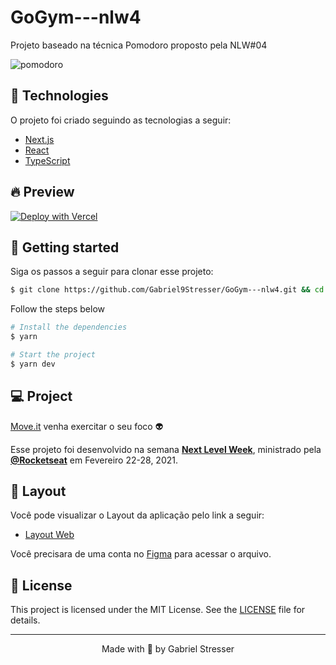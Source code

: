 # GoGym---nlw4
Projeto baseado na técnica Pomodoro proposto pela NLW#04

![pomodoro](https://user-images.githubusercontent.com/65667183/109389090-9bb55f00-78e9-11eb-84d9-2cc9b8486d9f.PNG)

## 🧪 Technologies

O projeto foi criado seguindo as tecnologias a seguir:

- [Next.js](https://nextjs.org/)
- [React](https://reactjs.org)
- [TypeScript](https://www.typescriptlang.org/)

## 🔥 Preview

[![Deploy with Vercel](https://vercel.com/button)](https://gogym-next.vercel.app/)

## 🚀 Getting started

Siga os passos a seguir para clonar esse projeto:

```bash
$ git clone https://github.com/Gabriel9Stresser/GoGym---nlw4.git && cd GoGym---nlw4
```

Follow the steps below
```bash
# Install the dependencies
$ yarn

# Start the project
$ yarn dev
```

## 💻 Project

[Move.it](https://gogym-next.vercel.app/) venha exercitar o seu foco 👽 

Esse projeto foi desenvolvido na semana **[Next Level Week](https://nextlevelweek.com/)**, ministrado pela **[@Rocketseat](https://github.com/Rocketseat)** em Fevereiro 22-28, 2021.

## 🔖 Layout

Você pode visualizar o Layout da aplicação pelo link a seguir:

- [Layout Web](https://www.figma.com/file/ge20pu3ofMOKoliUyKx1Nl/Move.it-1.0) 

Você precisara de uma conta no [Figma](http://figma.com/) para acessar o arquivo.

## 📝 License

This project is licensed under the MIT License. See the [LICENSE](LICENSE.md) file for details.


---

<p align="center">Made with 💜 by Gabriel Stresser</p>
